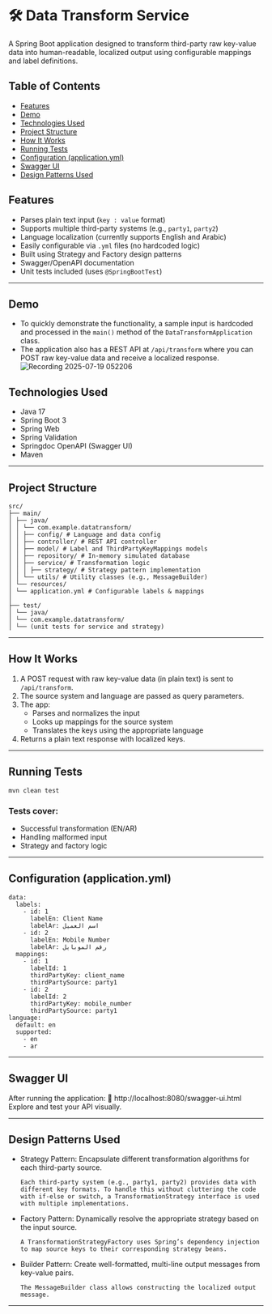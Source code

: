 # 🛠️ Data Transform Service

A Spring Boot application designed to transform third-party raw key-value data into human-readable, localized output using configurable mappings and label definitions.

## Table of Contents
- [Features](#features)
- [Demo](#demo)
- [Technologies Used](#technologies-used)
- [Project Structure](#project-structure)
- [How It Works](#how-it-works)
- [Running Tests](#running-tests)
- [Configuration (application.yml)](#configuration-applicationyml)
- [Swagger UI](#swagger-ui)
- [Design Patterns Used](#design-patterns-used)

## Features 
- Parses plain text input (`key : value` format)
- Supports multiple third-party systems (e.g., `party1`, `party2`)
- Language localization (currently supports English and Arabic)
- Easily configurable via `.yml` files (no hardcoded logic)
- Built using Strategy and Factory design patterns
- Swagger/OpenAPI documentation
- Unit tests included (uses `@SpringBootTest`)

---
## Demo 
- To quickly demonstrate the functionality, a sample input is hardcoded and processed in the `main()` method of the `DataTransformApplication` class.
-  The application also has a REST API at `/api/transform` where you can POST raw key-value data and receive a localized response.
![Recording 2025-07-19 052206](https://github.com/user-attachments/assets/8d5e104a-a339-4c34-b0a2-1ba6df4cde0f)

## Technologies Used
- Java 17
- Spring Boot 3
- Spring Web
- Spring Validation
- Springdoc OpenAPI (Swagger UI)
- Maven

---

## Project Structure
```
src/
├── main/
│ ├── java/
│ │ └── com.example.datatransform/
│ │ ├── config/ # Language and data config
│ │ ├── controller/ # REST API controller
│ │ ├── model/ # Label and ThirdPartyKeyMappings models
│ │ ├── repository/ # In-memory simulated database
│ │ ├── service/ # Transformation logic
│ │ │ ├── strategy/ # Strategy pattern implementation
│ │ └── utils/ # Utility classes (e.g., MessageBuilder)
│ └── resources/
│ └── application.yml # Configurable labels & mappings
│
├── test/
│ └── java/
│ └── com.example.datatransform/
│ └── (unit tests for service and strategy)
```

---

## How It Works
1. A POST request with raw key-value data (in plain text) is sent to `/api/transform`.
2. The source system and language are passed as query parameters.
3. The app:
   - Parses and normalizes the input
   - Looks up mappings for the source system
   - Translates the keys using the appropriate language
4. Returns a plain text response with localized keys.

---

## Running Tests
```
mvn clean test
```
### Tests cover:
- Successful transformation (EN/AR)
- Handling malformed input
- Strategy and factory logic

---

## Configuration (application.yml)
```
data:
  labels:
    - id: 1
      labelEn: Client Name
      labelAr: اسم العميل
    - id: 2
      labelEn: Mobile Number
      labelAr: رقم الموبايل
  mappings:
    - id: 1
      labelId: 1
      thirdPartyKey: client_name
      thirdPartySource: party1
    - id: 2
      labelId: 2
      thirdPartyKey: mobile_number
      thirdPartySource: party1
language:
  default: en
  supported:
    - en
    - ar
```

---

## Swagger UI
After running the application:
🔗 http://localhost:8080/swagger-ui.html
Explore and test your API visually.

---

## Design Patterns Used
- Strategy Pattern: Encapsulate different transformation algorithms for each third-party source.
  
      Each third-party system (e.g., party1, party2) provides data with different key formats. To handle this without cluttering the code with if-else or switch, a TransformationStrategy interface is used with multiple implementations.    

- Factory Pattern: Dynamically resolve the appropriate strategy based on the input source.

      A TransformationStrategyFactory uses Spring’s dependency injection to map source keys to their corresponding strategy beans.

- Builder Pattern: Create well-formatted, multi-line output messages from key-value pairs.

      The MessageBuilder class allows constructing the localized output message.

---


